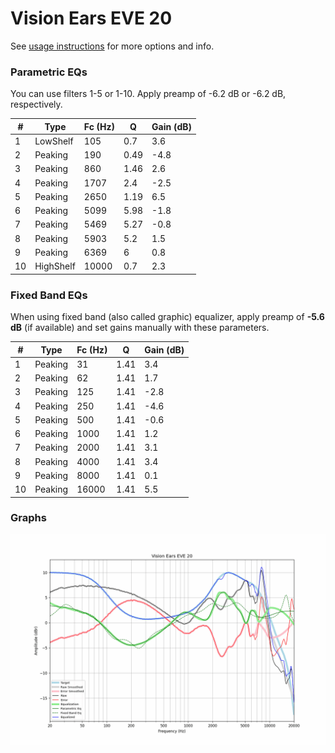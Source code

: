 # Vision Ears EVE 20
See [usage instructions](https://github.com/jaakkopasanen/AutoEq#usage) for more options and info.

### Parametric EQs
You can use filters 1-5 or 1-10. Apply preamp of -6.2 dB or -6.2 dB, respectively.

|   # | Type      |   Fc (Hz) |    Q |   Gain (dB) |
|-----|-----------|-----------|------|-------------|
|   1 | LowShelf  |       105 | 0.7  |         3.6 |
|   2 | Peaking   |       190 | 0.49 |        -4.8 |
|   3 | Peaking   |       860 | 1.46 |         2.6 |
|   4 | Peaking   |      1707 | 2.4  |        -2.5 |
|   5 | Peaking   |      2650 | 1.19 |         6.5 |
|   6 | Peaking   |      5099 | 5.98 |        -1.8 |
|   7 | Peaking   |      5469 | 5.27 |        -0.8 |
|   8 | Peaking   |      5903 | 5.2  |         1.5 |
|   9 | Peaking   |      6369 | 6    |         0.8 |
|  10 | HighShelf |     10000 | 0.7  |         2.3 |

### Fixed Band EQs
When using fixed band (also called graphic) equalizer, apply preamp of **-5.6 dB** (if available) and set gains manually with these parameters.

|   # | Type    |   Fc (Hz) |    Q |   Gain (dB) |
|-----|---------|-----------|------|-------------|
|   1 | Peaking |        31 | 1.41 |         3.4 |
|   2 | Peaking |        62 | 1.41 |         1.7 |
|   3 | Peaking |       125 | 1.41 |        -2.8 |
|   4 | Peaking |       250 | 1.41 |        -4.6 |
|   5 | Peaking |       500 | 1.41 |        -0.6 |
|   6 | Peaking |      1000 | 1.41 |         1.2 |
|   7 | Peaking |      2000 | 1.41 |         3.1 |
|   8 | Peaking |      4000 | 1.41 |         3.4 |
|   9 | Peaking |      8000 | 1.41 |         0.1 |
|  10 | Peaking |     16000 | 1.41 |         5.5 |

### Graphs
![](./Vision%20Ears%20EVE%2020.png)
